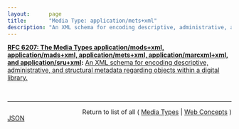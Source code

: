 ```yaml
---
layout:      page
title:       "Media Type: application/mets+xml"
description: "An XML schema for encoding descriptive, administrative, and structural metadata regarding objects within a digital library."
---
```


**[RFC 6207: The Media Types application/mods+xml, application/mads+xml, application/mets+xml, application/marcxml+xml, and application/sru+xml](/specs/IETF/RFC/6207 "This document specifies media types for the following formats: MODS (Metadata Object Description Schema), MADS (Metadata Authority Description Schema), METS (Metadata Encoding and Transmission Standard), MARCXML (MARC21 XML Schema), and the SRU (Search/Retrieve via URL Response Format) protocol response XML schema. These are all XML schemas providing representations of various forms of information including metadata and search results."):** [An XML schema for encoding descriptive, administrative, and structural metadata regarding objects within a digital library.](http://tools.ietf.org/html/rfc6207#section-4 "Read documentation for Media Type &#34;application/mets+xml&#34;")

<br/>
<hr/>

<p style="float : left"><a href="application/mets+xml.json" title="JSON representing this particular Web Concept value">JSON</a></p>
<p style="text-align: right">Return to list of all ( <a href="../media-types">Media Types</a> | <a href="../">Web Concepts</a> )</p>
